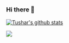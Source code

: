 ### Hi there 👋
[![Tushar's github stats](https://github-readme-stats.vercel.app/api?username=tushar2407)](https://github.com/anuraghazra/github-readme-stats)

<!-- <img align="center" src="https://github-readme-stats.vercel.app/api/?username=tushar2407&show_icons=true&theme=dark" /> -->
<img align="center" src="https://github-readme-stats.vercel.app/api/top-langs/?username=tushar2407&theme=dark" />


<!--
**tushar2407/tushar2407** is a ✨ _special_ ✨ repository because its `README.md` (this file) appears on your GitHub profile.

Here are some ideas to get you started:

- 🔭 I’m currently working on ...
- 🌱 I’m currently learning ...
- 👯 I’m looking to collaborate on ...
- 🤔 I’m looking for help with ...
- 💬 Ask me about ...
- 📫 How to reach me: ...
- 😄 Pronouns: ...
- ⚡ Fun fact: ...
-->

